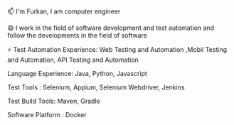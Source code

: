 📫 I'm Furkan, I am computer engineer

😄 I work in the field of software development and test automation and follow the developments in the field of software

⚡ Test Automation Experience: Web Testing and Automation ,Mobil Testing and Automation, API Testing and Automation

Language Experience: Java, Python, Javascript

Test Tools : Selenium, Appium, Selenium Webdriver, Jenkins

Test Build Tools: Maven, Gradle 

Software Platform : Docker
